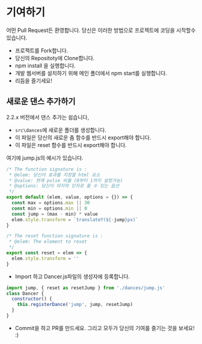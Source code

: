 기여하기
==========
어떤 Pull Request든 환영합니다. 당신은 이러한 방법으로 프로젝트에 코딩을 시작할수 있습니다.
 + 프로젝트를 Fork합니다.
 + 당신의 Repositoty에 Clone합니다.
 + npm install 을 실행합니다.
 + 개발 웹서버를 설치하기 위해 메인 폴더에서 npm start를 실행합니다.
 + 리듬을 즐기세요!

새로운 댄스 추가하기
---------

2.2.x 버전에서 댄스 추가는 쉽습니다,
+ `src\dances`에 새로운 폴더를 생성합니다.
+ 이 파일은 당신의 새로운 춤 함수를 반드시 export해야 합니다.
+ 이 파일은 reset 함수를 반드시 export해야 합니다.

여기에 jump.js의 예시가 있습니다.

```js
/* The function signature is :
 * @elem: 당신이 효과를 지정할 html 요소
 * @value: 현재 pulse 비율 (0부터 1까지 설정가능)
 * @options: 당신이 마지막 인자로 줄 수 있는 옵션
 */
export default (elem, value, options = {}) => {
  const max = options.max || 30
  const min = options.min || 0
  const jump = (max - min) * value
  elem.style.transform = `translateY(${-jump}px)`
}

/* The reset function signature is :
 * @elem: The element to reset
 */
export const reset = elem => {
  elem.style.transform = ''
}
```
+ Import 하고 Dancer.js파일의 생성자에 등록합니다.
```js
import jump, { reset as resetJump } from './dances/jump.js'
class Dancer {
  constructor() {
    this.registerDance('jump', jump, resetJump)
  }
}
```
+ Commit을 하고 PR를 만드세요. 그리고 모두가 당신의 기여를 즐기는 것을 보세요! :)
